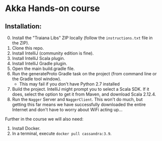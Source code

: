 Akka Hands-on course
====================

Installation:
-------------
0. Install the "Traiana Libs" ZIP locally (follow the `instructions.txt` file in the ZIP).
1. Clone this repo.
2. Install IntelliJ (community edition is fine).
3. Install IntelliJ Scala plugin.
4. Install IntelliJ Gradle plugin.
5. Open the main build.gradle file.
6. Run the generateProto Gradle task on the project (from command line or the Gradle tool window).
   - This may fail if you don't have Python 2.7 installed
7. Build the project. IntelliJ might prompt you to select a Scala SDK. If it does, select the option to get it from
   Maven, and download Scala 2.12.4.
8. Run the `Nagger` Server and `NaggerClient`. This won't do much, but getting this far means we have successfully
   downloaded the entire Internet and don't have to worry about WiFi acting up...
   
Further in the course we will also need:
1. Install Docker.
2. In a terminal, execute `docker pull cassandra:3.9`.
